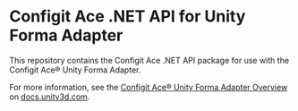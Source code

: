 # Configit Ace .NET API for Unity Forma Adapter

This repository contains the Configit Ace .NET API package for use with the Configit Ace® Unity Forma Adapter.

For more information, see the [Configit Ace® Unity Forma Adapter Overview](https://docs.unity3d.com/Packages/com.unity.industrial.forma.configit.ace@1.0/manual/index.html)
on [docs.unity3d.com](https://docs.unity3d.com/).

